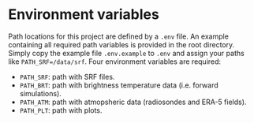 
# Environment variables
Path locations for this project are defined by a `.env` file. An example
containing all required path variables is provided in the root directory.
Simply copy the example file `.env.example` to `.env` and assign your paths
like `PATH_SRF=/data/srf`. Four environment variables are required:
- `PATH_SRF`: path with SRF files.
- `PATH_BRT`: path with brightness temperature data (i.e. forward simulations).
- `PATH_ATM`: path with atmopsheric data (radiosondes and ERA-5 fields).
- `PATH_PLT`: path with plots.
